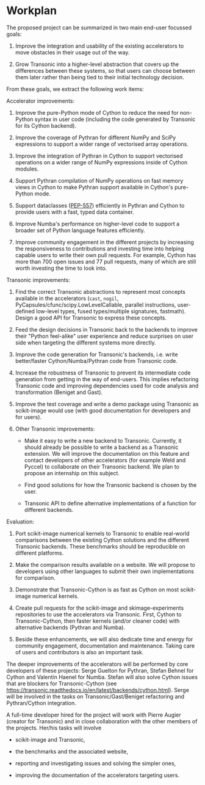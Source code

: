 # Workplan

The proposed project can be summarized in two main end-user focussed goals:

1. Improve the integration and usability of the existing accelerators to move
   obstacles in their usage out of the way.

2. Grow Transonic into a higher-level abstraction that covers up the differences
   between these systems, so that users can choose between them later rather
   than being tied to their initial technology decision.

From these goals, we extract the following work items:

Accelerator improvements:

1. Improve the pure-Python mode of Cython to reduce the need for non-Python syntax
   in user code (including the code generated by Transonic for its Cython backend).

2. Improve the coverage of Pythran for different NumPy and SciPy expressions to
   support a wider range of vectorised array operations.

3. Improve the integration of Pythran in Cython to support vectorised operations on
   a wider range of NumPy expressions inside of Cython modules.

4. Support Pythran compilation of NumPy operations on fast memory views in Cython
   to make Pythran support available in Cython's pure-Python mode.

5. Support dataclasses ([PEP-557](https://www.python.org/dev/peps/pep-0557/))
   efficiently in Pythran and Cython to provide users with a fast, typed data
   container.

6. Improve Numba's performance on higher-level code to support a broader set of
   Python language features efficiently.

7. Improve community engagement in the different projects by increasing the
   responsiveness to contributions and investing time into helping capable users
   to write their own pull requests.  For example, Cython has more than 700
   open issues and 77 pull requests, many of which are still worth investing
   the time to look into.

Transonic improvements:

1. Find the correct Transonic abstractions to represent most concepts available
   in the accelerators (`cast`, `nogil`, PyCapsules/cfunc/scipy.LowLevelCallable,
   parallel instructions, user-defined low-level types, fused types/multiple
   signatures, fastmath).  Design a good API for Transonic to express these
   concepts.

2. Feed the design decisions in Transonic back to the backends to improve their
   "Python feel-alike" user experience and reduce surprises on user side when
   targeting the different systems more directly.

3. Improve the code generation for Transonic's backends, i.e. write better/faster
   Cython/Numba/Pythran code from Transonic code.

4. Increase the robustness of Transonic to prevent its intermediate code generation
   from getting in the way of end-users.  This implies refactoring Transonic code
   and improving dependencies used for code analysis and transformation
   (Beniget and Gast).

5. Improve the test coverage and write a demo package using Transonic as
   scikit-image would use (with good documentation for developers and for users).

6. Other Transonic improvements:

   - Make it easy to write a new backend to Transonic.  Currently, it should
     already be possible to write a backend as a Transonic extension.  We will
     improve the documentation on this feature and contact developers of other
     accelerators (for example Weld and Pyccel) to collaborate on their Transonic
     backend.  We plan to propose an internship on this subject.

   - Find good solutions for how the Transonic backend is chosen by the user.

   - Transonic API to define alternative implementations of a function for
     different backends.

Evaluation:

1. Port scikit-image numerical kernels to Transonic to enable real-world comparisons
   between the existing Cython solutions and the different Transonic backends.
   These benchmarks should be reproducible on different platforms.

2. Make the comparison results available on a website.  We will propose to
   developers using other languages to submit their own implementations for
   comparison.

3. Demonstrate that Transonic-Cython is as fast as Cython on most scikit-image
   numerical kernels.

4. Create pull requests for the scikit-image and skimage-experiments repositories
   to use the accelerators via Transonic.  First, Cython to Transonic-Cython,
   then faster kernels (and/or cleaner code) with alternative backends (Pythran
   and Numba).

5. Beside these enhancements, we will also dedicate time and energy for community
   engagement, documentation and maintenance. Taking care of users and contributors
   is also an important task.

The deeper improvements of the accelerators will be performed by core
developers of these projects: Serge Guelton for Pythran, Stefan Behnel for
Cython and Valentin Haenel for Numba.  Stefan will also solve Cython issues that
are blockers for Transonic-Cython (see
<https://transonic.readthedocs.io/en/latest/backends/cython.html>). Serge will
be involved in the tasks on Transonic/Gast/Beniget refactoring and
Pythran/Cython integration.

A full-time developer hired for the project will work with Pierre Augier
(creator for Transonic) and in close collaboration with the other members of
the projects.  Her/his tasks will involve

- scikit-image and Transonic,

- the benchmarks and the associated website,

- reporting and investigating issues and solving the simpler ones,

- improving the documentation of the accelerators targeting users.
